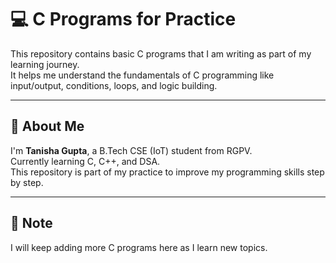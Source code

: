 # 💻 C Programs for Practice

This repository contains basic C programs that I am writing as part of my learning journey.  
It helps me understand the fundamentals of C programming like input/output, conditions, loops, and logic building.

---

## 📌 About Me

I'm **Tanisha Gupta**, a B.Tech CSE (IoT) student from RGPV.  
Currently learning C, C++, and DSA.  
This repository is part of my practice to improve my programming skills step by step.

---

## 🚀 Note

I will keep adding more C programs here as I learn new topics.